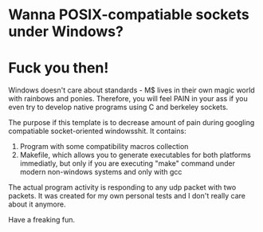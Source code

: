 # Wanna POSIX-compatiable sockets under Windows?
# Fuck you then!

Windows doesn't care about standards - M$ lives in their own magic world with rainbows and ponies. Therefore, you will feel PAIN in your ass if you even try to develop native programs using C and berkeley sockets.

The purpose if this template is to decrease amount of pain during googling compatiable socket-oriented windowsshit. It contains:

1) Program with some compatibility macros collection
2) Makefile, which allows you to generate executables for both platforms immediatly, but only if you are executing "make" command under modern non-windows systems and only with gcc

The actual program activity is responding to any udp packet with two packets. It was created for my own personal tests and I don't really care about it anymore.

Have a freaking fun.
